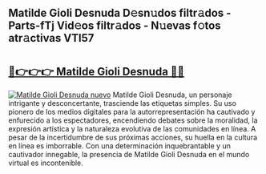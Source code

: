 ## Matilde Gioli Desnuda D𝚎sn𝚞dos filtr𝚊dos - Parts-fTj Vid𝚎os filtr𝚊dos - N𝚞evas f𝚘tos atr𝚊ctivas VTl57

# <h2><a href="http://mb0gu8.tromn.icu/?c=Matilde+Gioli+Desnuda">🔗👉👉👉 Matilde Gioli Desnuda 🔗🔗</a></h2>

[![Matilde Gioli Desnuda nuevo](https://i.imgur.com/pEAQMta.gif)](http://mb0gu8.tromn.icu/?c=Matilde+Gioli+Desnuda)
Matilde Gioli Desnuda, un personaje intrigante y desconcertante, trasciende las etiquetas simples. Su uso pionero de los medios digitales para la autorrepresentación ha cautivado y enfurecido a los espectadores, encendiendo debates sobre la moralidad, la expresión artística y la naturaleza evolutiva de las comunidades en línea. A pesar de la incertidumbre de sus próximas acciones, su huella en la cultura en línea es imborrable. Con una determinación inquebrantable y un cautivador innegable, la presencia de Matilde Gioli Desnuda en el mundo virtual es incontenible.
